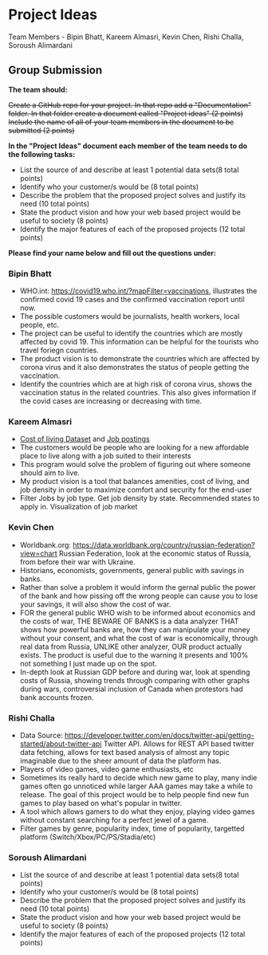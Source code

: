 # Project Ideas

Team Members - Bipin Bhatt, Kareem Almasri, Kevin Chen, Rishi Challa, Soroush Alimardani

## Group Submission 

**The team should:**

~~Create a GitHub repo for your project. In that repo add a "Documentation" folder. In that folder create a document called "Project ideas" (2 points)
Include the name of all of your team members in the document to be submitted (2 points)~~

**In the "Project Ideas" document each member of the team needs to do the following tasks:**

 - List the source of and describe at least 1 potential data sets(8 total points)
 - Identify who your customer/s would  be (8 total points)
 - Describe the problem that the proposed project solves and justify its need (10 total points)
 - State the product vision and how your web based project would be useful to society (8 points)
 - Identify the major features of each of the proposed projects (12 total points)

**Please find your name below and fill out the questions under:**

### Bipin Bhatt

 - WHO.int: https://covid19.who.int/?mapFilter=vaccinations, illustrates the confirmed covid 19 cases and the confirmed vaccination report until now.
 - The possible customers would be journalists, health workers, local people, etc.
 - The project can be useful to identify the countries which are mostly affected by covid 19. This information can be helpful for the tourists who travel foriegn countries.
 - The product vision is to demonstrate the countries which are affected by corona virus and it also demonstrates the status of people getting the vaccination.
 - Identify the countries which are at high risk of corona virus, shows the vaccination status in the related countries. This also gives information if the covid cases are increasing or decreasing with time.

### Kareem Almasri

 - [Cost of living Dataset](https://www.kaggle.com/datasets/ankanhore545/cost-of-living-index-2022) and [Job postings](https://www.kaggle.com/datasets/PromptCloudHQ/us-jobs-on-monstercom)
 - The customers would be people who are looking for a new affordable place to live along with a job suited to their interests
 - This program would solve the problem of figuring out where someone should aim to live. 
 - My product vision is a tool that balances amenities, cost of living, and job density in order to maximize comfort and security for the end-user
 - Filter Jobs by job type. Get job density by state. Recommended states to apply in. Visualization of job market

### Kevin Chen

 - Worldbank.org: https://data.worldbank.org/country/russian-federation?view=chart Russian Federation, look at the economic status of Russia, from before their war with Ukraine.
 - Historians, economists, governments, general public with savings in banks. 
 - Rather than solve a problem it would inform the gernal public the power of the bank and how pissing off the wrong people can cause you to lose your savings, it will also show the cost of war. 
 - FOR the general public WHO wish to be informed about economics and the costs of war, THE BEWARE OF BANKS is a data analyzer THAT shows how powerful banks are, how they can manipulate your money without your consent, and what the cost of war is economically, through real data from Russia, UNLIKE other analyzer, OUR product actually exists. The product is useful due to the warning it presents and 100% not something I just made up on the spot.
 - In-depth look at Russian GDP before and during war, look at spending costs of Russia, showing trends through comparing with other graphs during wars, controversial inclusion of Canada when protestors had bank accounts frozen. 

### Rishi Challa

 - Data Source: https://developer.twitter.com/en/docs/twitter-api/getting-started/about-twitter-api Twitter API. Allows for REST API based twitter data fetching, allows for text based analysis of almost any topic imaginable due to the sheer amount of data the platform has.
 - Players of video games, video game enthusiasts, etc
 - Sometimes its really hard to decide which new game to play, many indie games often go unnoticed while larger AAA games may take a while to release. The goal of this project would be to help people find new fun games to play based on what's popular in twitter.
 - A tool which allows gamers to do what they enjoy, playing video games without constant searching for a perfect jewel of a game.
 - Filter games by genre, popularity index, time of popularity, targetted platform (Switch/Xbox/PC/PS/Stadia/etc)

### Soroush Alimardani

 - List the source of and describe at least 1 potential data sets(8 total points)
 - Identify who your customer/s would  be (8 total points)
 - Describe the problem that  the  proposed project solves and justify its need (10 total points)
 - State the product vision and how your web based project would be useful to society (8 points)
 - Identify the major features of each of the proposed projects (12 total points)

